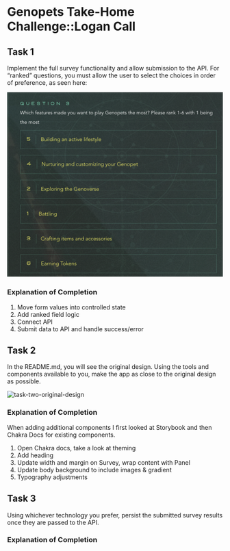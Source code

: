 # Genopets Take-Home Challenge::Logan Call

## Task 1

Implement the full survey functionality and allow submission to the API. For “ranked” questions, you must allow the user to select the choices in order of preference, as seen here:

![task-one-image-1](/.readme-assets/task-one-image-1.png)

### Explanation of Completion

1. Move form values into controlled state
2. Add ranked field logic
3. Connect API
4. Submit data to API and handle success/error

## Task 2

In the README.md, you will see the original design. Using the tools and components available to you, make the app as close to the original design as possible.

![task-two-original-design](/.readme-assets/task-two-original-design.png)

### Explanation of Completion

When adding additional components I first looked at Storybook and then Chakra Docs for existing components.

1. Open Chakra docs, take a look at theming
2. Add heading
3. Update width and margin on Survey, wrap content with Panel
4. Update body background to include images & gradient
5. Typography adjustments

## Task 3

Using whichever technology you prefer, persist the submitted survey results once
they are passed to the API.

### Explanation of Completion
